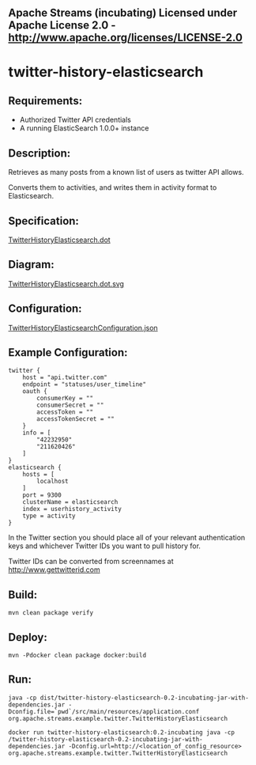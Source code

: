 Apache Streams (incubating)
Licensed under Apache License 2.0 - http://www.apache.org/licenses/LICENSE-2.0
--------------------------------------------------------------------------------

twitter-history-elasticsearch
==============================

Requirements:
-------------
 - Authorized Twitter API credentials
 - A running ElasticSearch 1.0.0+ instance

Description:
------------
Retrieves as many posts from a known list of users as twitter API allows.

Converts them to activities, and writes them in activity format to Elasticsearch.

Specification:
-----------------

[TwitterHistoryElasticsearch.dot](src/main/resources/TwitterHistoryElasticsearch.dot "TwitterHistoryElasticsearch.dot" )

Diagram:
-----------------

<a href="TwitterHistoryElasticsearch.dot.svg" target="_self">TwitterHistoryElasticsearch.dot.svg</a>

Configuration:
-----------------

[TwitterHistoryElasticsearchConfiguration.json](TwitterHistoryElasticsearchConfiguration.json "TwitterHistoryElasticsearchConfiguration.json" )

Example Configuration:
----------------------

    twitter {
        host = "api.twitter.com"
        endpoint = "statuses/user_timeline"
        oauth {
            consumerKey = ""
            consumerSecret = ""
            accessToken = ""
            accessTokenSecret = ""
        }
        info = [
            "42232950"
            "211620426"
        ]
    }
    elasticsearch {
        hosts = [
            localhost
        ]
        port = 9300
        clusterName = elasticsearch
        index = userhistory_activity
        type = activity
    }

In the Twitter section you should place all of your relevant authentication keys and whichever Twitter IDs you want to pull history for.

Twitter IDs can be converted from screennames at http://www.gettwitterid.com

Build:
---------

`mvn clean package verify`

Deploy:
--------

    mvn -Pdocker clean package docker:build

Run:
--------

    java -cp dist/twitter-history-elasticsearch-0.2-incubating-jar-with-dependencies.jar -Dconfig.file=`pwd`/src/main/resources/application.conf org.apache.streams.example.twitter.TwitterHistoryElasticsearch

    docker run twitter-history-elasticsearch:0.2-incubating java -cp /twitter-history-elasticsearch-0.2-incubating-jar-with-dependencies.jar -Dconfig.url=http://<location_of_config_resource> org.apache.streams.example.twitter.TwitterHistoryElasticsearch
